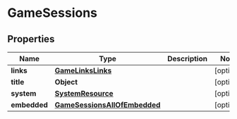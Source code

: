 

# GameSessions


## Properties

| Name | Type | Description | Notes |
|------------ | ------------- | ------------- | -------------|
|**links** | [**GameLinksLinks**](GameLinksLinks.md) |  |  [optional] |
|**title** | **Object** |  |  [optional] |
|**system** | [**SystemResource**](SystemResource.md) |  |  [optional] |
|**embedded** | [**GameSessionsAllOfEmbedded**](GameSessionsAllOfEmbedded.md) |  |  [optional] |




